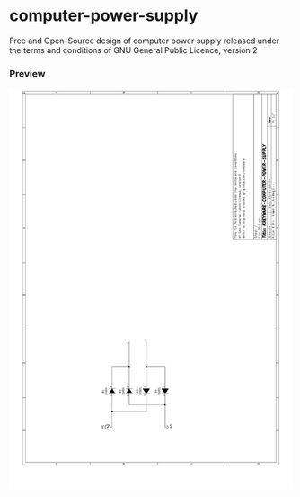 # computer-power-supply

Free and Open-Source design of computer power supply released under the terms and conditions of GNU General Public Licence, version 2

### Preview
![current](output.svg)
